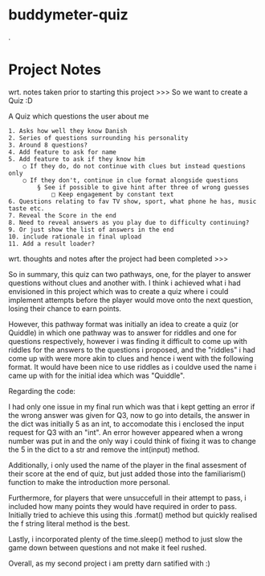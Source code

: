 # buddymeter-quiz
.

# Project Notes

wrt. notes taken prior to starting this project >>>
So we want to create a Quiz :D

A Quiz which questions the user about me

	1. Asks how well they know Danish
	2. Series of questions surrounding his personality
	3. Around 8 questions?
	4. Add feature to ask for name
	5. Add feature to ask if they know him
		○ If they do, do not continue with clues but instead questions only
		○ If they don't, continue in clue format alongside questions
			§ See if possible to give hint after three of wrong guesses
				□ Keep engagement by constant text
	6. Questions relating to fav TV show, sport, what phone he has, music taste etc.
	7. Reveal the Score in the end
	8. Need to reveal answers as you play due to difficulty continuing?
	9. Or just show the list of answers in the end
	10. include rationale in final upload
	11. Add a result loader?

wrt. thoughts and notes after the project had been completed >>>


So in summary, this quiz can two pathways, one, for the player to answer questions without clues and another with.
I think i achieved what i had envisioned in this project which was to create a quiz where i could implement attempts
before the player would move onto the next question, losing their chance to earn points.

However, this pathway format was initially an idea to create a quiz (or Quiddle) in which one pathway was to answer for riddles and one for questions
respectively, however i was finding it difficult to come up with riddles for the answers to the questions i proposed, and the "riddles" i had come up 
with were more akin to clues and hence i went with the following format. It would have been nice to use riddles as i couldve used the name i came up 
with for the initial idea which was "Quiddle".

Regarding the code:

I had only one issue in my final run which was that i kept getting an error if the wrong answer was given for Q3,
now to go into details, the answer in the dict was initially 5 as an int, to accomodate this i enclosed the input request for Q3 with an "int".
An error however appeared when a wrong number was put in and the only way i could think of fixing it was to change the 5 in the dict to a str
and remove the int(input) method.

Additionally, i only used the name of the player in the final assesment of their score at the end of quiz, but just added those into the familiarism() function
to make the introduction more personal.

Furthermore, for players that were unsuccefull in their attempt to pass, i included how many points they would have required in order to pass. Initially tried
to achieve this using this .format() method but quickly realised the f string literal method is the best.

Lastly, i incorporated plenty of the time.sleep() method to just slow the game down between questions and not make it feel rushed.

Overall, as my second project i am pretty darn satified with :)
